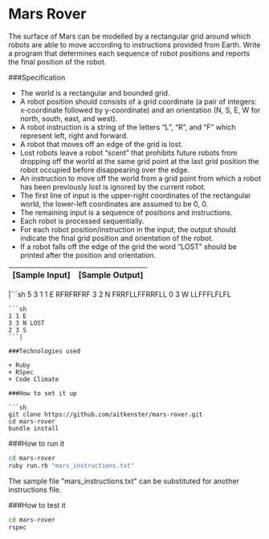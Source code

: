Mars Rover
==========

The surface of Mars can be modelled by a rectangular grid around which robots are able to
move according to instructions provided from Earth. Write a program that
determines each sequence of robot positions and reports the final position of the robot.

###Specification
+ The world is a rectangular and bounded grid.
+ A robot position should consists of a grid coordinate (a pair of integers: x-coordinate followed by
y-coordinate) and an orientation (N, S, E, W for north, south, east, and west).
+ A robot instruction is a string of the letters “L”, “R”, and “F” which represent left, right and forward.
+ A robot that moves off an edge of the grid is lost.
+ Lost robots leave a robot “scent” that prohibits future robots from dropping off the world at the same grid point at the last grid position the robot occupied before disappearing over the edge.
+ An instruction to move off the world from a grid point from which a robot has been previously lost is ignored by the current robot.
+ The first line of input is the upper-right coordinates of the rectangular world, the lower-left
coordinates are assumed to be 0, 0.
+ The remaining input is a sequence of positions and instructions. 
+ Each robot is processed sequentially.
+ For each robot position/instruction in the input, the output should indicate the final grid
position and orientation of the robot.
+ If a robot falls off the edge of the grid the word “LOST” should be printed after the position and orientation.

|[Sample Input]|[Sample Output]|
|:--------------- |:-------- |

|```sh
5 3
1 1 E
RFRFRFRF
3 2 N
FRRFLLFFRRFLL
0 3 W
LLFFFLFLFL
```|
```sh
1 1 E
3 3 N LOST
2 3 S
```|

###Technologies used

+ Ruby
+ RSpec
+ Code Climate

###How to set it up

```sh
git clone https://github.com/aitkenster/mars-rover.git
cd mars-rover
bundle install
```

###How to run it

```sh
cd mars-rover
ruby run.rb "mars_instructions.txt"
```

The sample file "mars_instructions.txt" can be substituted for another instructions file.

###How to test it

```sh
cd mars-rover
rspec
``` 